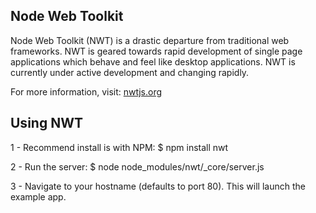 ## Node Web Toolkit

Node Web Toolkit (NWT) is a drastic departure from traditional web frameworks. NWT is geared towards rapid development of single page applications which behave and feel like desktop applications. NWT is currently under active development and changing rapidly.

For more information, visit: [nwtjs.org](http://nwtjs.org/)


## Using NWT

1 - Recommend install is with NPM:
    $ npm install nwt

2 - Run the server: 
    $ node node_modules/nwt/_core/server.js

3 - Navigate to your hostname (defaults to port 80). This will launch the example app.